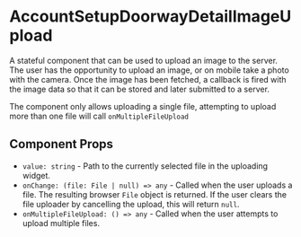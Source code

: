 # AccountSetupDoorwayDetailImageUpload

A stateful component that can be used to upload an image to the server. The user has the opportunity
to upload an image, or on mobile take a photo with the camera. Once the image has been fetched, a
callback is fired with the image data so that it can be stored and later submitted to a server.

The component only allows uploading a single file, attempting to upload more than one file will call
`onMultipleFileUpload`

## Component Props
- `value: string` - Path to the currently selected file in the uploading widget.
- `onChange: (file: File | null) => any` - Called when the user uploads a file. The resulting browser
  `File` object is returned. If the user clears the file uploader by cancelling the upload, this
  will return `null`.
- `onMultipleFileUpload: () => any` - Called when the user attempts to upload multiple files.
